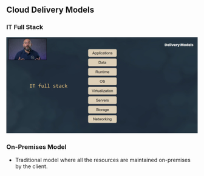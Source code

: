 ## Cloud Delivery Models
### IT Full Stack
<img src="./img/01.png">

### On-Premises Model
- Traditional model where all the resources are maintained on-premises by the client.